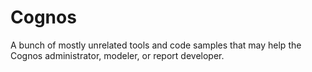 # Cognos
A bunch of mostly unrelated tools and code samples that may help the Cognos administrator, modeler, or report developer.
